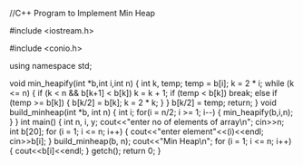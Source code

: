 //C++ Program to Implement Min Heap
 
#include <iostream.h>

#include <conio.h>

using namespace std;

void min_heapify(int *b,int i,int n)
{
    int k, temp;
    temp = b[i];
    k = 2 * i;
    while (k <= n)
    {
        if (k < n && b[k+1] < b[k])
            k = k + 1;
        if (temp < b[k])
            break;
        else if (temp >= b[k])
        {
            b[k/2] = b[k];
            k = 2 * k;
        }
    }
    b[k/2] = temp;
    return;
}
void build_minheap(int *b, int n)
{
    int i;
    for(i = n/2; i >= 1; i--)
    {
        min_heapify(b,i,n);
    }
}
int main()
{
    int n, i, y;
    cout<<"enter no of elements of array\n";
    cin>>n;
    int b[20];
    for (i = 1; i <= n; i++)
    {
        cout<<"enter element"<<(i)<<endl;
        cin>>b[i];
    }
    build_minheap(b, n);
    cout<<"Min Heap\n";
    for (i = 1; i <= n; i++)
    {
        cout<<b[i]<<endl;
    }
    getch();
    return 0;
}




